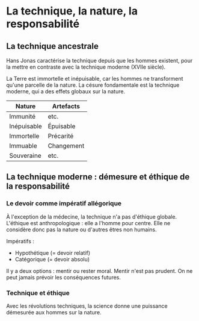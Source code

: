 # La technique, la nature, la responsabilité

## La technique ancestrale

Hans Jonas caractérise la technique depuis que les hommes existent, pour la mettre en contraste avec la technique moderne (XVIIe siècle).

La Terre est immortelle et inépuisable, car les hommes ne transforment qu'une parcelle de la nature.
La césure fondamentale est la technique moderne, qui a des effets globaux sur la nature.

|   Nature     |  Artefacts  |
|--------------|-------------|
| Immunité     | etc.        |
| Inépuisable  | Épuisable   |
| Immortelle   | Précarité   |
| Immuable     | Changement  |
| Souveraine   | etc.        |

## La technique moderne : démesure et éthique de la responsabilité

### Le devoir comme impératif allégorique

À l'exception de la médecine, la technique n'a pas d'éthique globale. L'éthique est anthropologique : elle a l'homme pour centre. Elle ne considère donc pas la nature ou d'autres êtres non humains.

Impératifs :
- Hypothétique (= devoir relatif)
- Catégorique (= devoir absolu)

Il y a deux options : mentir ou rester moral.
Mentir n'est pas prudent. On ne peut jamais prévoir les conséquences futures.

### Technique et éthique

Avec les révolutions techniques, la science donne une puissance démesurée aux hommes sur la nature.
